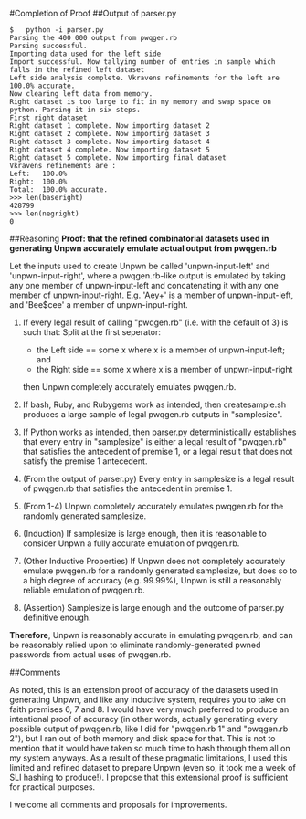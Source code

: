 #Completion of Proof
##Output of parser.py
```
$	python -i parser.py
Parsing the 400 000 output from pwqgen.rb
Parsing successful.
Importing data used for the left side
Import successful. Now tallying number of entries in sample which falls in the refined left dataset
Left side analysis complete. Vkravens refinements for the left are 100.0% accurate.
Now clearing left data from memory.
Right dataset is too large to fit in my memory and swap space on python. Parsing it in six steps.
First right dataset
Right dataset 1 complete. Now importing dataset 2
Right dataset 2 complete. Now importing dataset 3
Right dataset 3 complete. Now importing dataset 4
Right dataset 4 complete. Now importing dataset 5
Right dataset 5 complete. Now importing final dataset
Vkravens refinements are :
Left:   100.0%
Right:  100.0%
Total:  100.0% accurate.
>>> len(baseright)
428799
>>> len(negright)
0
```
##Reasoning
**Proof: that the refined combinatorial datasets used in generating Unpwn accurately emulate actual output from pwqgen.rb**

Let the inputs used to create Unpwn be called 'unpwn-input-left' and 'unpwn-input-right', where a pwqgen.rb-like output is emulated by taking any one member of unpwn-input-left and concatenating it with any one member of unpwn-input-right. 
E.g. 'Aey+' is a member of unpwn-input-left, and 'Bee$cee' a member of unpwn-input-right.

1. 	If every legal result of calling "pwqgen.rb" (i.e. with the default of 3) is such that:
	Split at the first seperator: 
	- the Left side == some x where x is a member of unpwn-input-left; and
	- the Right side == some x where x is a member of unpwn-input-right

	then Unpwn completely accurately emulates pwqgen.rb.

2.	If bash, Ruby, and Rubygems work as intended, then createsample.sh produces a large sample of legal pwqgen.rb outputs in "samplesize".

3.	If Python works as intended, then parser.py deterministically establishes that every entry in "samplesize" is either a legal result of "pwqgen.rb" that satisfies the antecedent of premise 1, or a legal result that does not satisfy the premise 1 antecedent.

4.	(From the output of parser.py) Every entry in samplesize is a legal result of pwqgen.rb that satisfies the antecedent in premise 1.

5.	(From 1-4) Unpwn completely accurately emulates pwqgen.rb for the randomly generated samplesize.

6.	(Induction) If samplesize is large enough, then it is reasonable to consider Unpwn a fully accurate emulation of pwqgen.rb.

7.	(Other Inductive Properties) If Unpwn does not completely accurately emulate pwqgen.rb for a randomly generated samplesize, but does so to a high degree of accuracy (e.g. 99.99%), Unpwn is still a reasonably reliable emulation of pwqgen.rb.

8.	(Assertion) Samplesize is large enough and the outcome of parser.py definitive enough.

**Therefore**, Unpwn is reasonably accurate in emulating pwqgen.rb, and can be reasonably relied upon to eliminate randomly-generated pwned passwords from actual uses of pwqgen.rb.

##Comments

As noted, this is an extension proof of accuracy of the datasets used in generating Unpwn, and like any inductive system, requires you to take on faith premises 6, 7 and 8. I would have very much preferred to produce an intentional proof of accuracy (in other words, actually generating every possible output of pwqgen.rb, like I did for "pwqgen.rb 1" and "pwqgen.rb 2"), but I ran out of both memory and disk space for that. This is not to mention that it would have taken so much time to hash through them all on my system anyways. As a result of these pragmatic limitations, I used this limited and refined dataset to prepare Unpwn (even so, it took me a week of SLI hashing to produce!). I propose that this extensional proof is sufficient for practical purposes.

I welcome all comments and proposals for improvements.
